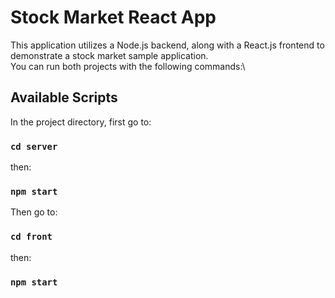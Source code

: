 # Stock Market React App

This application utilizes a Node.js backend, along with a React.js frontend to demonstrate a stock market sample application.\
You can run both projects with the following commands:\
## Available Scripts

In the project directory, first go to:

### `cd server`
then:
### `npm start`

Then go to:
### `cd front`
then:
### `npm start`


